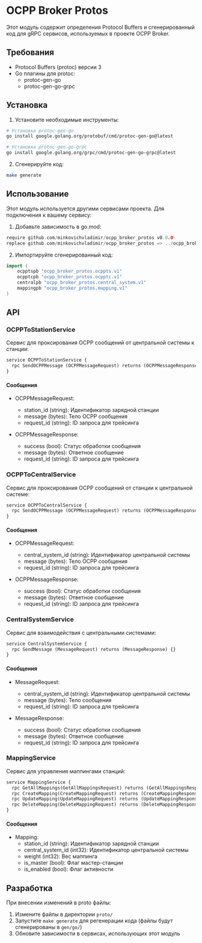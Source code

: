 # OCPP Broker Protos

Этот модуль содержит определения Protocol Buffers и сгенерированный код для gRPC сервисов, используемых в проекте OCPP Broker.



## Требования

- Protocol Buffers (protoc) версии 3
- Go плагины для protoc:
  - protoc-gen-go
  - protoc-gen-go-grpc

## Установка

1. Установите необходимые инструменты:
```bash
# Установка protoc-gen-go
go install google.golang.org/protobuf/cmd/protoc-gen-go@latest

# Установка protoc-gen-go-grpc
go install google.golang.org/grpc/cmd/protoc-gen-go-grpc@latest
```

2. Сгенерируйте код:
```bash
make generate
```

## Использование

Этот модуль используется другими сервисами проекта. Для подключения к вашему сервису:

1. Добавьте зависимость в go.mod:
```go
require github.com/minkovichvladimir/ocpp_broker_protos v0.0.0
replace github.com/minkovichvladimir/ocpp_broker_protos => ../ocpp_broker_protos
```

2. Импортируйте сгенерированный код:
```go
import (
    ocpptspb "ocpp_broker_protos.ocppts.v1"
    ocpptcpb "ocpp_broker_protos.ocpptc.v1"
    centralpb "ocpp_broker_protos.central_system.v1"
    mappingpb "ocpp_broker_protos.mapping.v1"
)
```

## API

### OCPPToStationService

Сервис для проксирования OCPP сообщений от центральной системы к станции:

```protobuf
service OCPPToStationService {
  rpc SendOCPPMessage (OCPPMessageRequest) returns (OCPPMessageResponse) {}
}
```

#### Сообщения

- OCPPMessageRequest:
  - station_id (string): Идентификатор зарядной станции
  - message (bytes): Тело OCPP сообщения
  - request_id (string): ID запроса для трейсинга

- OCPPMessageResponse:
  - success (bool): Статус обработки сообщения
  - message (bytes): Ответное сообщение
  - request_id (string): ID запроса для трейсинга

### OCPPToCentralService

Сервис для проксирования OCPP сообщений от станции к центральной системе:

```protobuf
service OCPPToCentralService {
  rpc SendOCPPMessage (OCPPMessageRequest) returns (OCPPMessageResponse) {}
}
```

#### Сообщения

- OCPPMessageRequest:
  - central_system_id (string): Идентификатор центральной системы
  - message (bytes): Тело OCPP сообщения
  - request_id (string): ID запроса для трейсинга

- OCPPMessageResponse:
  - success (bool): Статус обработки сообщения
  - message (bytes): Ответное сообщение
  - request_id (string): ID запроса для трейсинга

### CentralSystemService

Сервис для взаимодействия с центральными системами:

```protobuf
service CentralSystemService {
  rpc SendMessage (MessageRequest) returns (MessageResponse) {}
}
```

#### Сообщения

- MessageRequest:
  - central_system_id (string): Идентификатор центральной системы
  - message (bytes): Тело сообщения
  - request_id (string): ID запроса для трейсинга

- MessageResponse:
  - success (bool): Статус обработки сообщения
  - message (bytes): Ответное сообщение
  - request_id (string): ID запроса для трейсинга

### MappingService

Сервис для управления маппингами станций:

```protobuf
service MappingService {
  rpc GetAllMappings(GetAllMappingsRequest) returns (GetAllMappingsResponse) {}
  rpc CreateMapping(CreateMappingRequest) returns (CreateMappingResponse) {}
  rpc UpdateMapping(UpdateMappingRequest) returns (UpdateMappingResponse) {}
  rpc DeleteMapping(DeleteMappingRequest) returns (DeleteMappingResponse) {}
}
```

#### Сообщения

- Mapping:
  - station_id (string): Идентификатор зарядной станции
  - central_system_id (int32): Идентификатор центральной системы
  - weight (int32): Вес маппинга
  - is_master (bool): Флаг мастер-станции
  - is_enabled (bool): Флаг активности

## Разработка

При внесении изменений в proto файлы:

1. Измените файлы в директории `proto/`
2. Запустите `make generate` для регенерации кода (файлы будут сгенерированы в `gen/go/`)
3. Обновите зависимости в сервисах, использующих этот модуль 